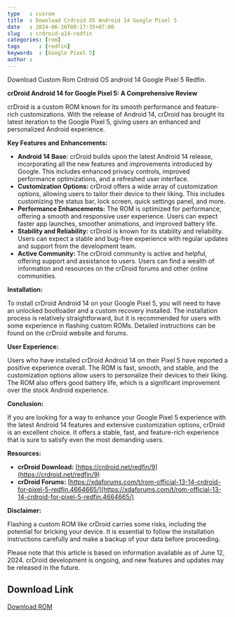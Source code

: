 ```yaml
---
type   : cusrom
title  : Download Crdroid OS Android 14 Google Pixel 5
date   : 2024-06-16T09:17:35+07:00
slug   : crdroid-a14-redfin
categories: [rom]
tags      : [redfin]
keywords  : [Google Pixel 5]
author :
---
```


Download Custom Rom Crdroid OS android 14 Google Pixel 5 Redfin.

**crDroid Android 14 for Google Pixel 5: A Comprehensive Review**

crDroid is a custom ROM known for its smooth performance and feature-rich customizations. With the release of Android 14, crDroid has brought its latest iteration to the Google Pixel 5, giving users an enhanced and personalized Android experience.

**Key Features and Enhancements:**

* **Android 14 Base:** crDroid builds upon the latest Android 14 release, incorporating all the new features and improvements introduced by Google. This includes enhanced privacy controls, improved performance optimizations, and a refreshed user interface.
* **Customization Options:** crDroid offers a wide array of customization options, allowing users to tailor their device to their liking. This includes customizing the status bar, lock screen, quick settings panel, and more.
* **Performance Enhancements:** The ROM is optimized for performance, offering a smooth and responsive user experience. Users can expect faster app launches, smoother animations, and improved battery life.
* **Stability and Reliability:** crDroid is known for its stability and reliability. Users can expect a stable and bug-free experience with regular updates and support from the development team.
* **Active Community:** The crDroid community is active and helpful, offering support and assistance to users. Users can find a wealth of information and resources on the crDroid forums and other online communities.

**Installation:**

To install crDroid Android 14 on your Google Pixel 5, you will need to have an unlocked bootloader and a custom recovery installed. The installation process is relatively straightforward, but it is recommended for users with some experience in flashing custom ROMs. Detailed instructions can be found on the crDroid website and forums.

**User Experience:**

Users who have installed crDroid Android 14 on their Pixel 5 have reported a positive experience overall. The ROM is fast, smooth, and stable, and the customization options allow users to personalize their devices to their liking. The ROM also offers good battery life, which is a significant improvement over the stock Android experience.

**Conclusion:**

If you are looking for a way to enhance your Google Pixel 5 experience with the latest Android 14 features and extensive customization options, crDroid is an excellent choice. It offers a stable, fast, and feature-rich experience that is sure to satisfy even the most demanding users.

**Resources:**

* **crDroid Download:** [https://crdroid.net/redfin/9](https://crdroid.net/redfin/9)
* **crDroid Forums:** [https://xdaforums.com/t/rom-official-13-14-crdroid-for-pixel-5-redfin.4664665/](https://xdaforums.com/t/rom-official-13-14-crdroid-for-pixel-5-redfin.4664665/)

**Disclaimer:**

Flashing a custom ROM like crDroid carries some risks, including the potential for bricking your device. It is essential to follow the installation instructions carefully and make a backup of your data before proceeding.

Please note that this article is based on information available as of June 12, 2024. crDroid development is ongoing, and new features and updates may be released in the future.


## Download Link
[Download ROM](https://sourceforge.net/projects/crdroid/files/redfin/10.x/)

